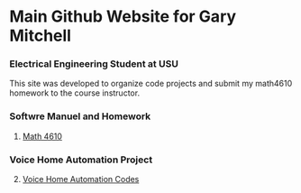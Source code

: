 # Main Github Website for Gary Mitchell
### Electrical Engineering Student at USU

This site was developed to organize code projects and submit my math4610 homework to the course instructor.

### Softwre Manuel and Homework

1. [Math 4610](https://gbmitchell.github.io/)


### Voice Home Automation Project

2. [Voice Home Automation Codes](https://gbmitchell.github.io/)
